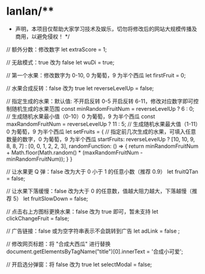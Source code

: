 # lanlan/**
 * 声明，本项目仅帮助大家学习技术及娱乐，切勿将修改后的网站大规模传播及商用，以避免侵权！
 */

// 额外分数：修改数字
let extraScore = 1;

// 无敌模式：true 改为 false
let wuDi = true;

// 第一个水果：修改数字为 0-10, 0 为葡萄，9 为半个西瓜
let firstFruit = 0;

// 水果合成反转：false 改为 true
let reverseLevelUp = false;

// 指定生成的水果：默认值: 不开启反转 0-5 开启反转 6-11，修改对应数字即可控制随机生成的水果范围
const minRandomFruitNum = reverseLevelUp ? 6 : 0; // 生成随机水果最小值（0-10）0 为葡萄，9 为半个西瓜
const maxRandomFruitNum = reverseLevelUp ? 11 : 5; // 生成随机水果最大值（1-11）0 为葡萄，9 为半个西瓜
let setFruits = {
  // 指定前几次生成的水果，可填入任意数量的数字，0 为葡萄，9 为半个西瓜
  startFruits: reverseLevelUp ? [10, 10, 9, 8, 8, 7] : [0, 0, 1, 2, 2, 3],
  randomFunction: () => {
    return minRandomFruitNum + Math.floor(Math.random() * (maxRandomFruitNum - minRandomFruitNum));
  }
}

// 让水果更 Q 弹：false 改为大于 0 小于 1 的任意小数（推荐 0.9）
let fruitQTan = false;

// 让水果下落缓慢：false 改为大于 0 的任意数，值越大阻力越大，下落越慢（推荐 5）
let fruitSlowDown = false;

// 点击右上方图标更换水果：false 改为 true 即可，暂未支持
let clickChangeFruit = false;

// 广告链接：false 或为空字符串表示不会跳转到广告
let adLink = false ;

// 修改网页标题：将 "合成大西瓜" 进行替换
document.getElementsByTagName("title")[0].innerText = '合成小可爱';

// 开启选分弹窗：将 false 改为 true
let selectModal = false;

